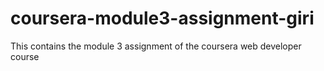 # coursera-module3-assignment-giri
This contains the module 3 assignment of the coursera web developer course
